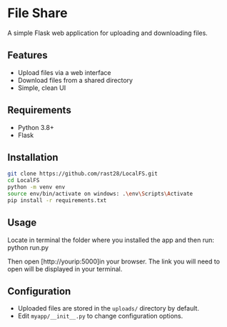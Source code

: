 # File Share

A simple Flask web application for uploading and downloading files.

## Features

- Upload files via a web interface
- Download files from a shared directory
- Simple, clean UI

## Requirements

- Python 3.8+
- Flask

## Installation

```bash
git clone https://github.com/rast28/LocalFS.git
cd LocalFS
python -m venv env
source env/bin/activate on windows: .\env\Scripts\Activate
pip install -r requirements.txt
```

## Usage
Locate in terminal the folder where you installed the app and then run: python run.py



Then open [http://yourip:5000]in your browser. The link you will need to open will be displayed in your terminal.

## Configuration

- Uploaded files are stored in the `uploads/` directory by default.
- Edit `myapp/__init__.py` to change configuration options.

